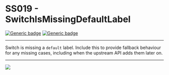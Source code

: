 # SS019 - SwitchIsMissingDefaultLabel

[![Generic badge](https://img.shields.io/badge/Severity-Warning-yellow.svg)](https://shields.io/) [![Generic badge](https://img.shields.io/badge/CodeFix-Yes-green.svg)](https://shields.io/)

---

Switch is missing a `default` label. Include this to provide fallback behaviour for any missing cases, including when the upstream API adds them later on.

---

![](./attachments/SS019.gif)